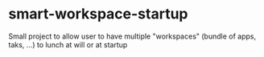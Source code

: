 # smart-workspace-startup
Small project to allow user to have multiple "workspaces" (bundle of apps, taks, ...) to lunch at will or at startup
